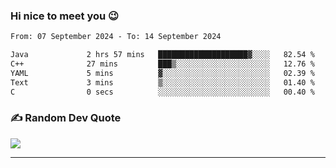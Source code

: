 ### Hi nice to meet you 😉 

<!--START_SECTION:waka-->

```txt
From: 07 September 2024 - To: 14 September 2024

Java             2 hrs 57 mins   ████████████████████▓░░░░   82.54 %
C++              27 mins         ███▒░░░░░░░░░░░░░░░░░░░░░   12.76 %
YAML             5 mins          ▓░░░░░░░░░░░░░░░░░░░░░░░░   02.39 %
Text             3 mins          ▒░░░░░░░░░░░░░░░░░░░░░░░░   01.40 %
C                0 secs          ░░░░░░░░░░░░░░░░░░░░░░░░░   00.40 %
```

<!--END_SECTION:waka-->

### ✍️ Random Dev Quote
![](https://quotes-github-readme.vercel.app/api?type=horizontal&theme=dark)

---
